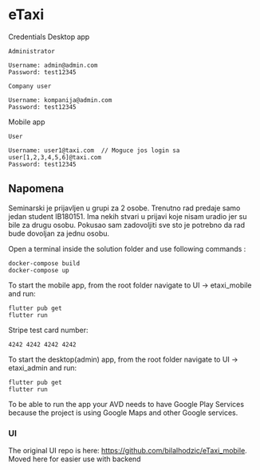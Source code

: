 # eTaxi
Credentials
Desktop app

    Administrator

    Username: admin@admin.com             
    Password: test12345

    Company user
    
    Username: kompanija@admin.com             
    Password: test12345

Mobile app

    User

    Username: user1@taxi.com  // Moguce jos login sa user[1,2,3,4,5,6]@taxi.com                        
    Password: test12345     

  
## Napomena
Seminarski je prijavljen u grupi za 2 osobe. Trenutno rad predaje samo jedan student IB180151. Ima nekih stvari u prijavi koje nisam uradio jer su bile za drugu osobu. Pokusao sam zadovoljiti sve sto je potrebno da rad bude dovoljan za jednu osobu.



Open a terminal inside the solution folder and use following commands :

    docker-compose build
    docker-compose up

To start the mobile app, from the root folder navigate to UI -> etaxi_mobile and run:

    flutter pub get
    flutter run

Stripe test card number:

    4242 4242 4242 4242

To start the desktop(admin) app, from the root folder navigate to UI -> etaxi_admin and run:

    flutter pub get
    flutter run


To be able to run the app your AVD needs to have Google Play Services because the project is using Google Maps and other Google services. 

### UI
The original UI repo is here: https://github.com/bilalhodzic/eTaxi_mobile. Moved here for easier use with backend 


